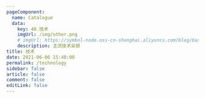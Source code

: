 ```yaml
---
pageComponent:
  name: Catalogue
  data:
    key: 40.技术
    imgUrl: /img/other.png
    # imgUrl: https://symbol-node.oss-cn-shanghai.aliyuncs.com/blog/basic/read.png
    description: 主流技术采撷
title: 技术
date: 2021-06-06 15:40:00
permalink: /technology
sidebar: false
article: false
comment: false
editLink: false
---
```

